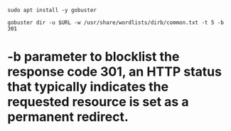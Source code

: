 `sudo apt install -y gobuster`

`gobuster dir -u $URL -w /usr/share/wordlists/dirb/common.txt -t 5 -b 301`
# -b parameter to blocklist the response code 301, an HTTP status that typically indicates the requested resource is set as a permanent redirect.